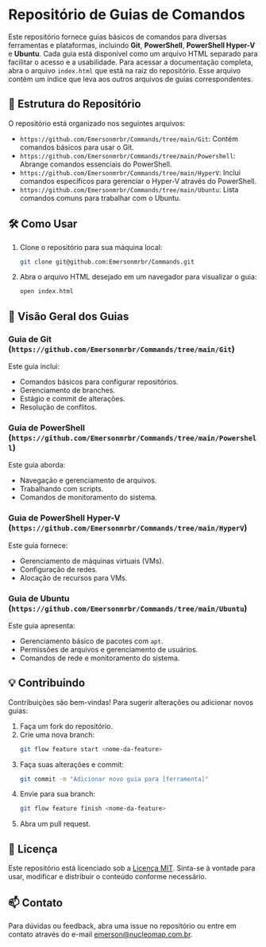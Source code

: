  # Repositório de Guias de Comandos
 
 Este repositório fornece guias básicos de comandos para diversas ferramentas e plataformas, incluindo **Git**, **PowerShell**, **PowerShell Hyper-V** e **Ubuntu**. Cada guia está disponível como um arquivo HTML separado para facilitar o acesso e a usabilidade.
 Para acessar a documentação completa, abra o arquivo `index.html` que está na raiz do repositório. Esse arquivo contém um índice que leva aos outros arquivos de guias correspondentes.
 
 ## 📂 Estrutura do Repositório
 
 O repositório está organizado nos seguintes arquivos:
 
 - `https://github.com/Emersonmrbr/Commands/tree/main/Git`: Contém comandos básicos para usar o Git.
 - `https://github.com/Emersonmrbr/Commands/tree/main/Powershell`: Abrange comandos essenciais do PowerShell.
 - `https://github.com/Emersonmrbr/Commands/tree/main/HyperV`: Inclui comandos específicos para gerenciar o Hyper-V através do PowerShell.
 - `https://github.com/Emersonmrbr/Commands/tree/main/Ubuntu`: Lista comandos comuns para trabalhar com o Ubuntu.
 
 ## 🛠 Como Usar
 
 1. Clone o repositório para sua máquina local:
    ```bash
    git clone git@github.com:Emersonmrbr/Commands.git
    ```
 2. Abra o arquivo HTML desejado em um navegador para visualizar o guia:
    ```bash
    open index.html
    ```
 
 ## 📘 Visão Geral dos Guias
 
 ### Guia de Git (`https://github.com/Emersonmrbr/Commands/tree/main/Git`)
 Este guia inclui:
 - Comandos básicos para configurar repositórios.
 - Gerenciamento de branches.
 - Estágio e commit de alterações.
 - Resolução de conflitos.
 
 ### Guia de PowerShell (`https://github.com/Emersonmrbr/Commands/tree/main/Powershell`)
 Este guia aborda:
 - Navegação e gerenciamento de arquivos.
 - Trabalhando com scripts.
 - Comandos de monitoramento do sistema.
 
 ### Guia de PowerShell Hyper-V (`https://github.com/Emersonmrbr/Commands/tree/main/HyperV`)
 Este guia fornece:
 - Gerenciamento de máquinas virtuais (VMs).
 - Configuração de redes.
 - Alocação de recursos para VMs.
 
 ### Guia de Ubuntu (`https://github.com/Emersonmrbr/Commands/tree/main/Ubuntu`)
 Este guia apresenta:
 - Gerenciamento básico de pacotes com `apt`.
 - Permissões de arquivos e gerenciamento de usuários.
 - Comandos de rede e monitoramento do sistema.
 
 ## 💡 Contribuindo
 
 Contribuições são bem-vindas! Para sugerir alterações ou adicionar novos guias:
 1. Faça um fork do repositório.
 2. Crie uma nova branch:
    ```bash
    git flow feature start <nome-da-feature>
    ```
 3. Faça suas alterações e commit:
    ```bash
    git commit -m "Adicionar novo guia para [ferramenta]"
    ```
 4. Envie para sua branch:
    ```bash
    git flow feature finish <nome-da-feature>
    ```
 5. Abra um pull request.
 
 ## 📄 Licença
 
 Este repositório está licenciado sob a [Licença MIT](LICENSE). Sinta-se à vontade para usar, modificar e distribuir o conteúdo conforme necessário.
 
 ## 📫 Contato
 
 Para dúvidas ou feedback, abra uma issue no repositório ou entre em contato através do e-mail [emerson@nucleomap.com.br](mailto:emerson@nucleomap.com.br).
